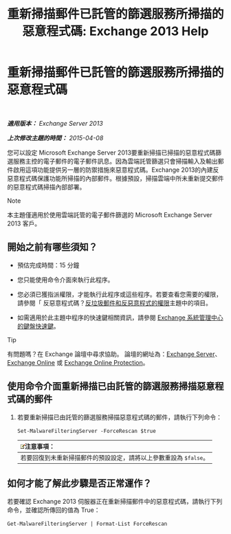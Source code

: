 ﻿---
title: '重新掃描郵件已託管的篩選服務所掃描的惡意程式碼: Exchange 2013 Help'
TOCTitle: 重新掃描郵件已託管的篩選服務所掃描的惡意程式碼
ms:assetid: ad3b6f65-6399-4a4b-8679-2e4f7f74bbbe
ms:mtpsurl: https://technet.microsoft.com/zh-tw/library/JJ150548(v=EXCHG.150)
ms:contentKeyID: 50473959
ms.date: 05/21/2018
mtps_version: v=EXCHG.150
ms.translationtype: MT
---

# 重新掃描郵件已託管的篩選服務所掃描的惡意程式碼

 

_**適用版本：** Exchange Server 2013_

_**上次修改主題的時間：** 2015-04-08_

您可以設定 Microsoft Exchange Server 2013要重新掃描已掃描的惡意程式碼篩選服務主控的電子郵件的電子郵件訊息。因為雲端託管篩選只會掃描輸入及輸出郵件啟用這項功能提供另一層的防禦措施來惡意程式碼。Exchange 2013的內建反惡意程式碼保護功能所掃描的內部郵件。根據預設，掃描雲端中所未重新提交郵件的惡意程式碼掃描內部部署。


> [!NOTE]  
> 本主題僅適用於使用雲端託管的電子郵件篩選的 Microsoft Exchange Server 2013 客戶。




## 開始之前有哪些須知？

  - 預估完成時間：15 分鐘

  - 您只能使用命令介面來執行此程序。

  - 您必須已獲指派權限，才能執行此程序或這些程序。若要查看您需要的權限，請參閱「 反惡意程式碼？[反垃圾郵件和反惡意程式的權限](anti-spam-and-anti-malware-permissions-exchange-2013-help.md)主題中的項目。

  - 如需適用於此主題中程序的快速鍵相關資訊，請參閱 [Exchange 系統管理中心的鍵盤快速鍵](keyboard-shortcuts-in-the-exchange-admin-center-exchange-online-protection-help.md)。


> [!TIP]  
> 有問題嗎？在 Exchange 論壇中尋求協助。 論壇的網址為：<a href="https://go.microsoft.com/fwlink/p/?linkid=60612">Exchange Server</a>、 <a href="https://go.microsoft.com/fwlink/p/?linkid=267542">Exchange Online</a> 或 <a href="https://go.microsoft.com/fwlink/p/?linkid=285351">Exchange Online Protection</a>。




## 使用命令介面重新掃描已由託管的篩選服務掃描惡意程式碼的郵件

1.  若要重新掃描已由託管的篩選服務掃描惡意程式碼的郵件，請執行下列命令：
    
        Set-MalwareFilteringServer -ForceRescan $true
    
    <table>
    <thead>
    <tr class="header">
    <th><img src="images/Bb124558.note(EXCHG.150).gif" title="注意事項" alt="注意事項" />注意事項：</th>
    </tr>
    </thead>
    <tbody>
    <tr class="odd">
    <td>若要回復到未重新掃描郵件的預設設定，請將以上參數重設為 <code>$false</code>。</td>
    </tr>
    </tbody>
    </table>


## 如何才能了解此步驟是否正常運作？

若要確認 Exchange 2013 伺服器正在重新掃描郵件中的惡意程式碼，請執行下列命令，並確認所傳回的值為 True：

    Get-MalwareFilteringServer | Format-List ForceRescan

